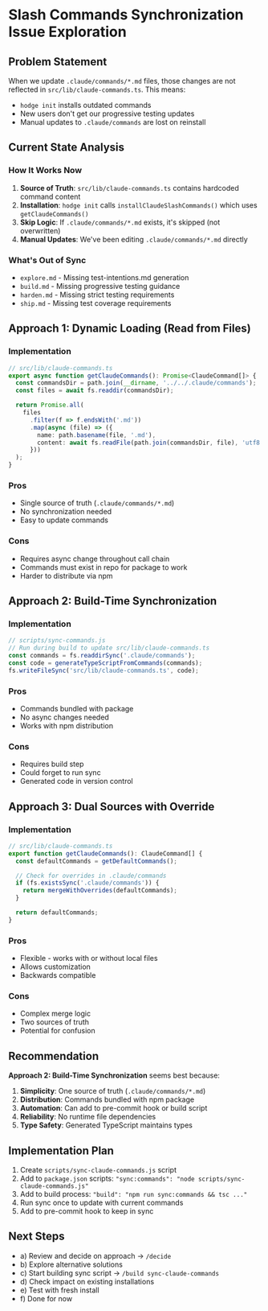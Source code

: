 # Slash Commands Synchronization Issue Exploration

## Problem Statement
When we update `.claude/commands/*.md` files, those changes are not reflected in `src/lib/claude-commands.ts`. This means:
- `hodge init` installs outdated commands
- New users don't get our progressive testing updates
- Manual updates to `.claude/commands` are lost on reinstall

## Current State Analysis

### How It Works Now
1. **Source of Truth**: `src/lib/claude-commands.ts` contains hardcoded command content
2. **Installation**: `hodge init` calls `installClaudeSlashCommands()` which uses `getClaudeCommands()`
3. **Skip Logic**: If `.claude/commands/*.md` exists, it's skipped (not overwritten)
4. **Manual Updates**: We've been editing `.claude/commands/*.md` directly

### What's Out of Sync
- `explore.md` - Missing test-intentions.md generation
- `build.md` - Missing progressive testing guidance
- `harden.md` - Missing strict testing requirements
- `ship.md` - Missing test coverage requirements

## Approach 1: Dynamic Loading (Read from Files)

### Implementation
```typescript
// src/lib/claude-commands.ts
export async function getClaudeCommands(): Promise<ClaudeCommand[]> {
  const commandsDir = path.join(__dirname, '../../.claude/commands');
  const files = await fs.readdir(commandsDir);

  return Promise.all(
    files
      .filter(f => f.endsWith('.md'))
      .map(async (file) => ({
        name: path.basename(file, '.md'),
        content: await fs.readFile(path.join(commandsDir, file), 'utf8')
      }))
  );
}
```

### Pros
- Single source of truth (`.claude/commands/*.md`)
- No synchronization needed
- Easy to update commands

### Cons
- Requires async change throughout call chain
- Commands must exist in repo for package to work
- Harder to distribute via npm

## Approach 2: Build-Time Synchronization

### Implementation
```typescript
// scripts/sync-commands.js
// Run during build to update src/lib/claude-commands.ts
const commands = fs.readdirSync('.claude/commands');
const code = generateTypeScriptFromCommands(commands);
fs.writeFileSync('src/lib/claude-commands.ts', code);
```

### Pros
- Commands bundled with package
- No async changes needed
- Works with npm distribution

### Cons
- Requires build step
- Could forget to run sync
- Generated code in version control

## Approach 3: Dual Sources with Override

### Implementation
```typescript
// src/lib/claude-commands.ts
export function getClaudeCommands(): ClaudeCommand[] {
  const defaultCommands = getDefaultCommands();

  // Check for overrides in .claude/commands
  if (fs.existsSync('.claude/commands')) {
    return mergeWithOverrides(defaultCommands);
  }

  return defaultCommands;
}
```

### Pros
- Flexible - works with or without local files
- Allows customization
- Backwards compatible

### Cons
- Complex merge logic
- Two sources of truth
- Potential for confusion

## Recommendation

**Approach 2: Build-Time Synchronization** seems best because:

1. **Simplicity**: One source of truth (`.claude/commands/*.md`)
2. **Distribution**: Commands bundled with npm package
3. **Automation**: Can add to pre-commit hook or build script
4. **Reliability**: No runtime file dependencies
5. **Type Safety**: Generated TypeScript maintains types

## Implementation Plan

1. Create `scripts/sync-claude-commands.js` script
2. Add to `package.json` scripts: `"sync:commands": "node scripts/sync-claude-commands.js"`
3. Add to build process: `"build": "npm run sync:commands && tsc ..."`
4. Run sync once to update with current commands
5. Add to pre-commit hook to keep in sync

## Next Steps
- a) Review and decide on approach → `/decide`
- b) Explore alternative solutions
- c) Start building sync script → `/build sync-claude-commands`
- d) Check impact on existing installations
- e) Test with fresh install
- f) Done for now